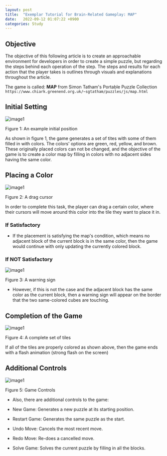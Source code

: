 ```yaml
---
layout: post
title:  "Exemplar Tutorial for Brain-Related Gameplay: MAP"
date:   2022-09-12 01:07:22 +0900
categories: Study
---
```


## Objective

The objective of this following article is to create an approachable environment for developers in order to create a simple puzzle, but regarding the steps behind each operation of the step. The steps and results for each action that the player takes is outlines through visuals and explanations throughout the article.

The game is called: **MAP** from Simon Tatham's Portable Puzzle Collection `https://www.chiark.greenend.org.uk/~sgtatham/puzzles/js/map.html`

## Initial Setting

![image1](/csblog/assets/article_images/game/game_initial.png)

Figure 1: An example initial position

As shown in figure 1, the game generates a set of tites with some of them filled in with colors. The colors' options are green, red, yellow, and brown. These originally placed colors can not be changed, and the objective of the game is to create a color map by filling in colors with no adjacent sides having the same color.

## Placing a Color

![image1](/csblog/assets/article_images/game/game_drag.png)

Figure 2: A drag cursor

In order to complete this task, the player can drag a certain color, where their cursors will move around this color into the tile they want to place it in.

### If Satisfactory

- If the placement is satisfying the map's condition, which means no adjacent block of the current block is in the same color, then the game would continue with only updating the currently colored block.

### If NOT Satisfactory

![image1](/csblog/assets/article_images/game/game_wrong.png)

Figure 3: A warning sign

- However, if this is not the case and the adjacent block has the same color as the current block, then a warning sign will appear on the border that the two same-colored cubes are touching.

## Completion of the Game

![image1](/csblog/assets/article_images/game/game_comp.png)

Figure 4: A complete set of tiles

If all of the tiles are properly colored as shown above, then the game ends with a flash animation (strong flash on the screen)

## Additional Controls

![image1](/devblog/assets/article_images/game/game_controls.png)

Figure 5: Game Controls

- Also, there are additional controls to the game:

- New Game: Generates a new puzzle at its starting position.
- Restart Game: Generates the same puzzle as the start.
- Undo Move: Cancels the most recent move.
- Redo Move: Re-does a cancelled move.
- Solve Game: Solves the current puzzle by filling in all the blocks.
